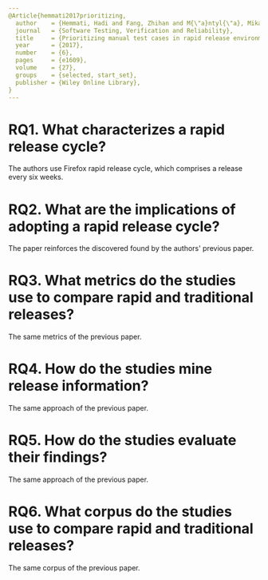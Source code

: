 ```yaml
---
@Article{hemmati2017prioritizing,
  author    = {Hemmati, Hadi and Fang, Zhihan and M{\"a}ntyl{\"a}, Mika V and Adams, Bram},
  journal   = {Software Testing, Verification and Reliability},
  title     = {Prioritizing manual test cases in rapid release environments},
  year      = {2017},
  number    = {6},
  pages     = {e1609},
  volume    = {27},
  groups    = {selected, start_set},
  publisher = {Wiley Online Library},
}
---
```


# RQ1. What characterizes a rapid release cycle?

The authors use Firefox rapid release cycle, which comprises a release every six weeks.

# RQ2. What are the implications of adopting a rapid release cycle?

The paper reinforces the discovered found by the authors' previous paper.

# RQ3. What metrics do the studies use to compare rapid and traditional releases?

The same metrics of the previous paper.

# RQ4. How do the studies mine release information?

The same approach of the previous paper.

# RQ5. How do the studies evaluate their findings?

The same approach of the previous paper.

# RQ6. What corpus do the studies use to compare rapid and traditional releases?

The same corpus of the previous paper.
